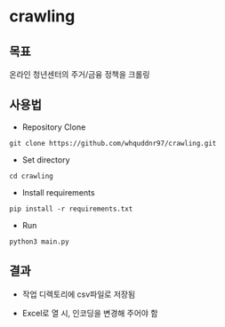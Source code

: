 # crawling

## 목표
온라인 청년센터의 주거/금융 정책을 크롤링

## 사용법
- Repository Clone
```shell
git clone https://github.com/whquddnr97/crawling.git
```

- Set directory
```shell
cd crawling
```

- Install requirements
```shell
pip install -r requirements.txt
```

- Run
```shell
python3 main.py
```

## 결과
- 작업 디렉토리에 csv파일로 저장됨

- Excel로 열 시, 인코딩을 변경해 주어야 함
